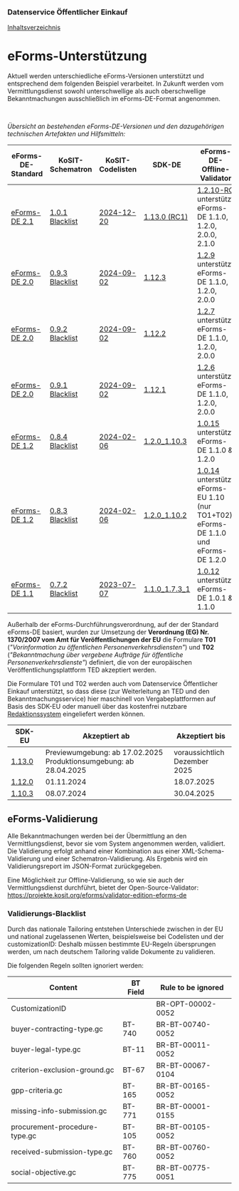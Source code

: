 ### Datenservice Öffentlicher Einkauf
[Inhaltsverzeichnis](/documentation/documentation.md)
<br>

# eForms-Unterstützung
Aktuell werden unterschiedliche eForms-Versionen unterstützt und entsprechend dem folgenden Beispiel verarbeitet. In Zukunft werden vom Vermittlungsdienst sowohl unterschwellige als auch oberschwellige Bekanntmachungen ausschließlich im eForms-DE-Format angenommen.

<br>

*Übersicht an bestehenden eForms-DE-Versionen und den dazugehörigen technischen Artefakten und Hilfsmitteln:*

|eForms-DE-Standard|KoSIT-Schematron|KoSIT-Codelisten|SDK-DE|eForms-DE-Offline-Validator|Akzeptiert ab|Akzeptiert bis|
|--|--|--|--|--|--|--|
|[eForms-DE 2.1](https://projekte.kosit.org/api/v4/projects/356/packages/maven/de/xeinkauf/eforms-de/2.1.0/eforms-de-2.1.0.zip)|[1.0.1](https://projekte.kosit.org/eforms/eforms-de-schematron/-/releases/v1.0.1) [Blacklist](https://projekte.kosit.org/eforms/eforms-de-schematron/-/blob/v1.0.1/src/main/ted-excluded-rules.txt?ref_type=tags)|[2024-12-20](https://projekte.kosit.org/eforms/eforms-de-codelist/-/releases/v2024-12-20)|[1.13.0 (RC1)](https://gitlab.opencode.de/OC000008125155/SDK-eforms-de/-/releases/1.13.RC1)|[1.2.10-RC](https://projekte.kosit.org/eforms/validator-edition-eforms-de/-/packages/3842) unterstützt eForms-DE 1.1.0, 1.2.0, 2.0.0, 2.1.0| Previewumgebung: ab 17.02.2025 <br> Produktionsumgebung: ab 28.04.2025 |voraussichtlich Dezember 2025|
|[eForms-DE 2.0](https://projekte.kosit.org/api/v4/projects/356/packages/maven/de/xeinkauf/eforms-de/2.0.0/eforms-de-2.0.0.zip)|[0.9.3](https://projekte.kosit.org/eforms/eforms-de-schematron/-/releases/v0.9.3) [Blacklist](https://projekte.kosit.org/eforms/eforms-de-schematron/-/blob/v0.9.3/src/main/ted-excluded-rules.txt?ref_type=tags)|[2024-09-02](https://projekte.kosit.org/eforms/eforms-de-codelist/-/releases/v2024-09-02)|[1.12.3](https://gitlab.opencode.de/OC000008125155/SDK-eforms-de/-/releases/1.12.3)|[1.2.9](https://projekte.kosit.org/eforms/validator-edition-eforms-de/-/releases/1.2.9) unterstützt eForms-DE 1.1.0, 1.2.0, 2.0.0|18.02.2025|18.07.2025|
|[eForms-DE 2.0](https://projekte.kosit.org/api/v4/projects/356/packages/maven/de/xeinkauf/eforms-de/2.0.0/eforms-de-2.0.0.zip)|[0.9.2](https://projekte.kosit.org/eforms/eforms-de-schematron/-/releases/v0.9.2) [Blacklist](https://projekte.kosit.org/eforms/eforms-de-schematron/-/blob/v0.9.2/src/main/ted-excluded-rules.txt?ref_type=tags)|[2024-09-02](https://projekte.kosit.org/eforms/eforms-de-codelist/-/releases/v2024-09-02)|[1.12.2](https://gitlab.opencode.de/OC000008125155/SDK-eforms-de/-/releases/1.12.2)|[1.2.7](https://projekte.kosit.org/eforms/validator-edition-eforms-de/-/releases/1.2.7) unterstützt eForms-DE 1.1.0, 1.2.0, 2.0.0|12.12.2024|18.07.2025|
|[eForms-DE 2.0](https://projekte.kosit.org/api/v4/projects/356/packages/maven/de/xeinkauf/eforms-de/2.0.0/eforms-de-2.0.0.zip)|[0.9.1](https://projekte.kosit.org/eforms/eforms-de-schematron/-/releases/v0.9.1) [Blacklist](https://projekte.kosit.org/eforms/eforms-de-schematron/-/blob/v0.9.1/src/main/ted-excluded-rules.txt?ref_type=tags)|[2024-09-02](https://projekte.kosit.org/eforms/eforms-de-codelist/-/releases/v2024-09-02)|[1.12.1](https://gitlab.opencode.de/OC000008125155/SDK-eforms-de/-/releases/1.12.1)|[1.2.6](https://projekte.kosit.org/eforms/validator-edition-eforms-de/-/releases/1.2.6) unterstützt eForms-DE 1.1.0, 1.2.0, 2.0.0|01.11.2024|18.07.2025|
|[eForms-DE 1.2](https://xeinkauf.de/app/uploads/2024/02/specification-eforms-de-v1.2.0.pdf)|[0.8.4](https://projekte.kosit.org/eforms/eforms-de-schematron/-/releases/v0.8.4) [Blacklist](https://projekte.kosit.org/eforms/eforms-de-schematron/-/blob/v0.8.4/src/main/ted-excluded-rules.txt?ref_type=tags) |[2024-02-06](https://projekte.kosit.org/eforms/eforms-de-codelist/-/releases/v2024-02-06)|[1.2.0_1.10.3](https://gitlab.opencode.de/OC000008125155/SDK-eforms-de/-/tags/SDK-DE_1.2.0_1.10.3_0)|[1.0.15](https://github.com/EFA-FHB/eforms-validator-core/releases/tag/1.0.15) unterstützt eForms-DE 1.1.0 & 1.2.0|08.07.2024|30.04.2025
|[eForms-DE 1.2](https://xeinkauf.de/app/uploads/2024/02/specification-eforms-de-v1.2.0.pdf)|[0.8.3](https://projekte.kosit.org/eforms/eforms-de-schematron/-/releases/v0.8.3) [Blacklist](https://projekte.kosit.org/eforms/eforms-de-schematron/-/blob/v0.8.3/src/main/ted-excluded-rules.txt?ref_type=tags) |[2024-02-06](https://projekte.kosit.org/eforms/eforms-de-codelist/-/releases/v2024-02-06)|[1.2.0_1.10.2](https://gitlab.opencode.de/OC000008125155/SDK-eforms-de/-/releases/SDK-DE_1.2.0_1.10.2_0)|[1.0.14](https://github.com/EFA-FHB/eforms-validator-core/releases/tag/1.0.14) unterstützt eForms-EU 1.10 (nur TO1+T02), eForms-DE 1.1.0 und eForms-DE 1.2.0|27.03.2024|30.04.2025|
|[eForms-DE 1.1](https://xeinkauf.de/app/uploads/2023/08/specification-eforms-de-v1.1.0.pdf)|[0.7.2](https://projekte.kosit.org/eforms/eforms-de-schematron/-/releases/v0.7.2) [Blacklist](https://projekte.kosit.org/eforms/eforms-de-schematron/-/blob/v0.7.2/src/main/ted-excluded-rules.txt?ref_type=tags) |[2023-07-07](https://projekte.kosit.org/eforms/eforms-de-codelist/-/releases/v2023-07-07)|[1.1.0_1.7.3_1](https://gitlab.opencode.de/OC000008125155/SDK-eforms-de/-/tags/1.1.0_1.7.3_1)|[1.0.12](https://github.com/EFA-FHB/eforms-validator-core/releases/tag/1.0.12) unterstützt eForms-DE 1.0.1 & 1.1.0|13.09.2023|30.04.2025

Außerhalb der eForms-Durchführungsverordnung, auf der der Standard eForms-DE basiert, wurden zur Umsetzung der __Verordnung (EG) Nr. 1370/2007 vom Amt für Veröffentlichungen der EU__ die Formulare __T01__ (_"Vorinformation zu öffentlichen Personenverkehrsdiensten"_) und __T02__ (_"Bekanntmachung über vergebene Aufträge für öffentliche Personenverkehrsdienste"_) definiert, die von der europäischen Veröffentlichungsplattform TED akzeptiert werden. 

Die Formulare T01 und T02 werden auch vom Datenservice Öffentlicher Einkauf unterstützt, so dass diese (zur Weiterleitung an TED und den Bekanntmachungsservice) hier maschinell von Vergabeplattformen auf Basis des SDK-EU oder manuell über das kostenfrei nutzbare [Redaktionssystem](https://resy.datenservice-oeffentlicher-einkauf.de/) eingeliefert werden können.

SDK-EU|Akzeptiert ab|Akzeptiert bis|
|--|--|--|
[1.13.0](https://github.com/OP-TED/eForms-SDK/tree/1.13.0)|Previewumgebung: ab 17.02.2025 <br> Produktionsumgebung: ab 28.04.2025|voraussichtlich <br> Dezember 2025|
[1.12.0](https://github.com/OP-TED/eForms-SDK/tree/1.12.0)|01.11.2024|18.07.2025|
[1.10.3](https://github.com/OP-TED/eForms-SDK/tree/1.10.3)|08.07.2024|30.04.2025|





## eForms-Validierung
Alle Bekanntmachungen werden bei der Übermittlung an den Vermittlungsdienst, bevor sie vom System angenommen werden, validiert. Die Validierung erfolgt anhand einer Kombination aus einer XML-Schema-Validierung und einer Schematron-Validierung. Als Ergebnis wird ein Validierungsreport im JSON-Format zurückgegeben.

Eine Möglichkeit zur Offline-Validierung, so wie sie auch der Vermittlungsdienst durchführt, bietet der Open-Source-Validator: https://projekte.kosit.org/eforms/validator-edition-eforms-de

### Validierungs-Blacklist

Durch das nationale Tailoring entstehen Unterschiede zwischen in der EU und national zugelassenen Werten, beispielsweise bei Codelisten und der customizationID: Deshalb müssen bestimmte EU-Regeln übersprungen werden, um nach deutschem Tailoring valide Dokumente zu validieren. 

Die folgenden Regeln sollten ignoriert werden:

| Content                       | BT Field | Rule to be ignored |
| ----------------------------- | -------- | ------------------ |
| CustomizationID               |          | BR-OPT-00002-0052  |
| buyer-contracting-type.gc     | BT-740   | BR-BT-00740-0052   |
| buyer-legal-type.gc           | BT-11    | BR-BT-00011-0052   |
| criterion-exclusion-ground.gc | BT-67    | BR-BT-00067-0104   |
| gpp-criteria.gc               | BT-165   | BR-BT-00165-0052   |
| missing-info-submission.gc    | BT-771   | BR-BT-00001-0155   |
| procurement-procedure-type.gc | BT-105   | BR-BT-00105-0052   |
| received-submission-type.gc   | BT-760   | BR-BT-00760-0052   |
| social-objective.gc           | BT-775   | BR-BT-00775-0051   |




